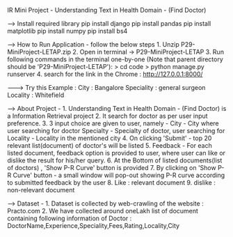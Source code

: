 IR Mini Project - Understanding Text in Health Domain - (Find Doctor)




--> Install required library
    pip install django
    pip install pandas
    pip install matplotlib
    pip install numpy
    pip install bs4
 

--> How to Run Application - follow the below steps
    1.  Unzip P29-MiniProject-LETAP.zip 
    2.  Open in terminal -> P29-MiniProject-LETAP
    3.  Run following commands in the terminal one-by-one (Note that parent directory should be 'P29-MiniProject-LETAP'): 
            > cd code 
            > python manage.py runserver
    4. search for the link in the Chrome :  http://127.0.0.1:8000/




---> Try this Example : 
        City : Bangalore
        Speciality : general surgeon
        Locality : Whitefield




--> About Project -
    1.  Understanding Text in Health Domain - (Find Doctor) is a Information Retrieval project 
    2.  It search for doctor as per user input preference.
    3.  3 input choice are given to user, namely - 
            City - City where user searching for doctor
            Specialty - Specialty of doctor, user searching for
            Locality - Locality in the mentioned city
    4.  On clicking 'Submit' - top 20 relevant list(document) of doctor's will be listed
    5.  Feedback - For each listed document, feedback option is provided to user, where user can like or dislike the result for his/her query.
    6.  At the Bottom of listed documents(list of doctors) , 'Show P-R Curve' button is provided 
    7.  By clicking on 'Show P-R Curve' button - a small window will pop-out showing P-R curve according to submitted feedback by the user
    8.  Like : relevant document
    9.  dislike : non-relevant document




--> Dataset - 
    1. Dataset is collected by web-crawling of the website : Practo.com
    2. We have collected around oneLakh list of document containing following information of Doctor : 
        DoctorName,Experience,Speciality,Fees,Rating,Locality,City


